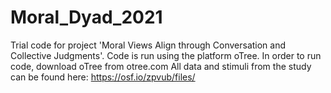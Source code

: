 # Moral_Dyad_2021
Trial code for project 'Moral Views Align through Conversation and Collective Judgments'. 
Code is run using the platform oTree. In order to run code, download oTree from otree.com 
All data and stimuli from the study can be found here: https://osf.io/zpvub/files/
